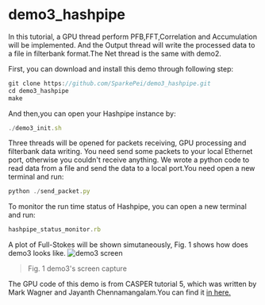 # demo3_hashpipe
In this tutorial, a GPU thread perform PFB,FFT,Correlation and Accumulation will be implemented. And the Output thread will write the processed data to a file in filterbank format.The Net thread is the same with demo2.

First, you can download and install this demo through following step:
```javascript
git clone https://github.com/SparkePei/demo3_hashpipe.git
cd demo3_hashpipe
make
```
And then,you can open your Hashpipe instance by:
```javascript
./demo3_init.sh
```
Three threads will be opened for packets receiving, GPU processing and filterbank data writing.
You need send some packets to your local Ethernet port, otherwise you couldn't receive anything. We wrote a python code to read data from a file and send the data to a local port.You need open a new terminal and run:
```javascript
python ./send_packet.py
```
To monitor the run time status of Hashpipe, you can open a new terminal and run:
```javascript
hashpipe_status_monitor.rb
```
A plot of Full-Stokes will be shown simutaneously, Fig. 1 shows how does demo3 looks like.
![demo3 screen](demo3-screen.png)
> Fig. 1 demo3's screen capture

The GPU code of this demo is from CASPER tutorial 5, which was written by Mark Wagner and Jayanth Chennamangalam.You can find it [in here.](https://casper.berkeley.edu/wiki/Tutorial_5:_Heterogeneous_Instrumentation)
